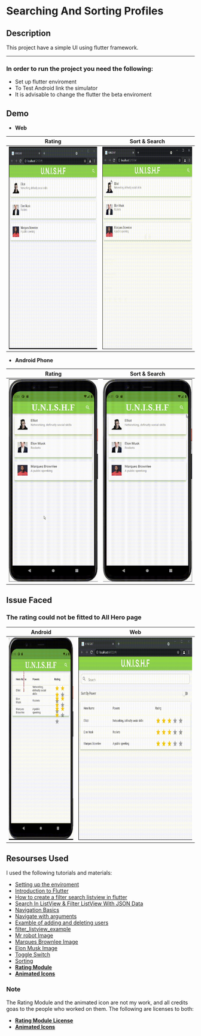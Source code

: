 # Searching And Sorting Profiles

## Description
This project have a simple UI using flutter framework.  

---

### In order to run the project you need the following: 
- Set up flutter enviroment
- To Test Android link the simulator 
- It is advisable to change the flutter the beta enviroment

## Demo

  - **Web**

<div align="center">
 
| Rating | Sort & Search |
| :------------------: | :---------------------------: | 
| <img src="gifs/web_rating.gif" height="540" alt="Screenshot" />  | <img src="gifs/web_sort_and_search.gif" height="540" alt="Screenshot" /> |

</div>

 - **Android Phone**

<div align="center">
 
| Rating | Sort & Search |
| :--------------------: | :---------------------------: | 
| <img src="gifs/android_rating.gif" height="540" alt="Screenshot" />  | <img src="gifs/mobile_sort_and_search.gif" height="540" alt="Screenshot" /> |

</div>

## **Issue Faced**
### The rating could not be fitted to All Hero page

<div align="center">
 
| Android | Web |
| :-: | :-: |
| <img src="gifs/mobile_with_issue.gif" height="540" alt="Screenshot" />  | <img src="gifs/web_with_issue.gif" height="540" alt="Screenshot" /> |

</div>

## **Resourses Used**
I used the following tutorials and materials:
- [Setting up the enviroment](https://docs.flutter.dev/get-started/test-drive?tab=vscode)
- [Introduction to Flutter](https://www.youtube.com/watch?v=xWV71C2kp38)
- [How to create a filter search listview in flutter](https://www.kindacode.com/article/how-to-create-a-filter-search-listview-in-flutter/ )
- [Search In ListView & Filter ListView With JSON Data](https://www.youtube.com/watch?v=oFZIwBudIj0)
- [Navigation Basics](https://docs.flutter.dev/cookbook/navigation/navigation-basics)
- [Navigate with arguments](https://docs.flutter.dev/cookbook/navigation/navigate-with-arguments)
- [Examble of adding and deleting users](https://github.com/AhsanAyaz/flutter_contacts_list)
- [filter_listview_example](https://github.com/JohannesMilke/filter_listview_example)
- [Mr robot Image](https://www.pngitem.com/middle/hwbhwih_transparent-rami-malek-png-mr-robot-png-download/)
- [Marques Brownlee Image](https://www.pngitem.com/middle/hwbhwih_transparent-rami-malek-png-mr-robot-png-download/)
- [Elon Musk Image](https://en.wikipedia.org/wiki/Elon_Musk#/media/File:Elon_Musk_Royal_Society_(crop1).jpg)
- [Toggle Switch](https://api.flutter.dev/flutter/material/SwitchListTile-class.html)
- [Sorting](https://stackoverflow.com/questions/53547997/sort-a-list-of-objects-in-flutter-dart-by-property-value)
- [ **Rating Module** ](https://github.com/sarbagyastha/flutter_rating_bar)
- [ **Animated Icons** ](https://github.com/ibhavikmakwana/FlutterPlayground/blob/master/lib/ui/animatedicons/AnimatedIcons.dart)


### **Note**
The Rating Module and the animated icon are not my work, and all credits goas to the people who worked on them. The following are licenses to both:

- [ **Rating Module License** ](flutter_application_2/licenses/Rating_bar_license) 
- [ **Animated Icons** ](flutter_application_2/licenses/FlutterPlayground_LICENSE) 

 

